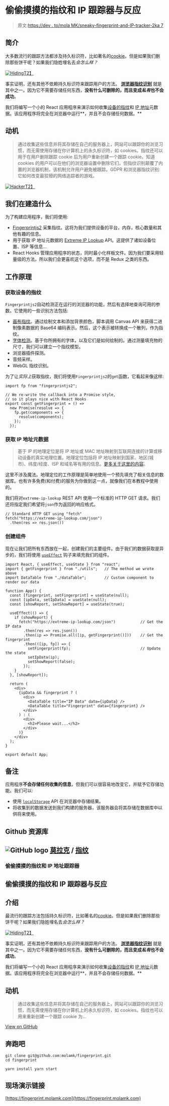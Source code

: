 # 偷偷摸摸的指纹和 IP 跟踪器与反应

> 原文:[https://dev . to/mola MK/sneaky-fingerprint-and-IP-tracker-2ka 7](https://dev.to/molamk/sneaky-fingerprint-and-ip-tracker-2ka7)

## [](#introduction)简介

大多数流行的跟踪方法都涉及持久标识符，比如著名的[cookie](https://en.wikipedia.org/wiki/HTTP_cookie)。但是如果我们删除那些饼干呢？如果我们隐姓埋名去*会怎么样？*

[![Hiding](../Images/e87f6619c06f2834d9660e4bc78c625d.png)T2】](https://i.giphy.com/media/3ohs7KViF6rA4aan5u/giphy.gif)

事实证明，还有其他不依赖持久标识符来跟踪用户的方法。 [**浏览器指纹识别**](https://en.wikipedia.org/wiki/Device_fingerprint) 就是其中之一。因为它不需要存储任何东西，**没有什么可删除的，而且变成*私有*也不会成功**。

我们将编写一个小的 React 应用程序来演示如何收集[设备的指纹](https://en.wikipedia.org/wiki/Device_fingerprint)和 [IP 地址](https://en.wikipedia.org/wiki/IP_address)元数据。该应用程序将完全在浏览器中运行**，并且不会存储任何数据。**

## [](#motivation)动机

> 通过收集这些信息并将其存储在自己的服务器上，网站可以跟踪你的浏览习惯，而无需使用存储在你计算机上的永久标识符，如 cookies。指纹还可以用于在用户删除跟踪 cookie 后为用户重新创建一个跟踪 cookie。知道 cookies 的用户可以在他们的浏览器设置中删除它们，但指纹识别颠覆了内置的浏览器机制，该机制允许用户避免被跟踪。GDPR 和浏览器指纹识别:它如何改变最狡猾的网络追踪者的游戏。

[![Hacker](../Images/75fdc15b7948de7a89b533dc0df3fc0f.png)T2】](https://i.giphy.com/media/YQitE4YNQNahy/giphy.gif)

## [](#what-were-building)我们在建造什么

为了构建应用程序，我们将使用:

*   [Fingerprintjs2](https://github.com/Valve/fingerprintjs2) 采集指纹。这将为我们提供设备的平台，内存，核心数量和其他有趣的信息。
*   用于获取 IP 地址元数据的 [Extreme IP Lookup](https://extreme-ip-lookup.com/) API。这提供了诸如设备位置、ISP 等信息...
*   React Hooks 管理应用程序的状态，同时最小化样板文件。因为我们要采用轻量级的方法，所以我们会更喜欢这个选项，而不是 Redux 之类的东西。

## [](#how-it-works)工作原理

### [](#getting-the-devices-fingerprint)获取设备的指纹

`Fingerprintjs2`自动检测正在运行的浏览器的功能，然后有选择地查询可用的参数。它使用的一些识别方法包括:

*   [画布指纹](https://en.wikipedia.org/wiki/Canvas_fingerprinting)。通过绘制文本和添加背景颜色，脚本调用 Canvas API 来获得二进制像素数据的 Base64 编码表示。然后，这个表示被转换成一个散列，作为指纹。
*   [字体检测](https://browserleaks.com/fonts)。基于你所拥有的字体，以及它们是如何绘制的。通过测量填充物的尺寸，我们可以建立一个指纹模型。
*   浏览器插件探测。
*   音频采样。
*   WebGL 指纹识别。

为了让*实际上*获取指纹，我们将使用`Fingerprintjs2`的`get`函数，它看起来像这样:

```
import fp from "fingerprintjs2";

// We re-write the callback into a Promise style,
// so it plays nice with React Hooks
export const getFingerprint = () =>
  new Promise(resolve => {
    fp.get(components => {
      resolve(components);
    });
  }); 
```

### [](#getting-the-ip-address-metadata)获取 IP 地址元数据

> 基于 IP 的地理定位是将 IP 地址或 MAC 地址映射到互联网连接的计算或移动设备的真实地理位置。地理定位包括将 IP 地址映射到国家、地区(城市)、纬度/经度、ISP 和域名等有用的信息。[更多关于这里的内容](https://www.iplocation.net/)。

这里不涉及魔法。地理定位的工作原理是简单地使用一个预先填充了相关信息的数据库。也有许多免费(和付费)的服务为你做到这一点，就像我们在本教程中使用的。

我们将对`extreme-ip-lookup` REST API 使用一个标准的 HTTP GET 请求。我们还将指定我们希望将`json`作为返回的响应格式。

```
// Standard HTTP GET using "fetch"
fetch("https://extreme-ip-lookup.com/json")
  .then(res => res.json()) 
```

### [](#creating-the-component)创建组件

现在让我们把所有东西放在一起，创建我们的主要组件。由于我们的数据获取是异步的，我们将使用 [`useEffect`](https://reactjs.org/docs/hooks-effect.html) 钩子来填充我们的组件。

```
import React, { useEffect, useState } from "react";
import { getFingerprint } from "./utils";   // The method we wrote above
import DataTable from "./dataTable";        // Custom component to render our data

function App() {
  const [fingerprint, setFingerprint] = useState(null);
  const [ipData, setIpData] = useState(null);
  const [showReport, setShowReport] = useState(true);

  useEffect(() => {
    if (showReport) {
      fetch("https://extreme-ip-lookup.com/json")           // Get the IP data
        .then(res => res.json())
        .then(ip => Promise.all([ip, getFingerprint()]))    // Get the fingerprint
        .then(([ip, fp]) => {
          setFingerprint(fp);                               // Update the state
          setIpData(ip);
          setShowReport(false);
        });
    }
  }, [showReport]);

  return (
    <div>
      {ipData && fingerprint ? (
        <div>
          <DataTable title="IP Data" data={ipData} />
          <DataTable title="Fingerprint" data={fingerprint} />
        </div>
      ) : (
        <div>
          <h2>Please wait...</h2>
        </div>
      )}
    </div>
  );
}

export default App; 
```

## [](#notes)备注

应用程序**不会存储任何收集的信息**，但我们可以很容易地改变它，并赋予它存储功能。我们可以:

*   使用 [`localStorage`](https://developer.mozilla.org/en-US/docs/Web/API/Window/localStorage) API 在浏览器中存储结果。
*   将收集到的数据发送到我们构建的服务器，该服务器会将其存储在数据库中以供将来使用。

## [](#github-repository)Github 资源库

## ![GitHub logo](../Images/a73f630113876d78cff79f59c2125b24.png) [莫拉克](https://github.com/molamk) / [指纹](https://github.com/molamk/fingerprint)

### 偷偷摸摸的指纹和 IP 地址跟踪器

<article class="markdown-body entry-content container-lg" itemprop="text">

# 偷偷摸摸的指纹和 IP 跟踪器与反应

## 介绍

最流行的跟踪方法包括持久标识符，比如著名的[cookie](https://en.wikipedia.org/wiki/HTTP_cookie)。但是如果我们删除那些饼干呢？如果我们隐姓埋名去*会怎么样？*

[![Hiding](../Images/4e9ad3a14fe8320813f121121544ee23.png)T2】](https://camo.githubusercontent.com/c962e05d75da414d70f1e7f735e78c0729919055/68747470733a2f2f6d656469612e67697068792e636f6d2f6d656469612f336f6873374b5669463672413461616e35752f67697068792e676966)

事实证明，还有其他不依赖持久标识符来跟踪用户的方法。 [**浏览器指纹识别**](https://en.wikipedia.org/wiki/Device_fingerprint) 就是其中之一。因为它不需要存储任何东西，**没有什么可删除的，而且变成*私有*也不会成功**。

我们将编写一个小的 React 应用程序来演示如何收集[设备的指纹](https://en.wikipedia.org/wiki/Device_fingerprint)和 [IP 地址](https://en.wikipedia.org/wiki/IP_address)元数据。该应用程序将完全在浏览器中运行**，并且不会存储任何数据。**

## 动机

> 通过收集这些信息并将其存储在自己的服务器上，网站可以跟踪你的浏览习惯，而无需使用存储在你计算机上的永久标识符，如 cookies。指纹也可以用来重新创建一个跟踪 cookie 为…

</article>

[View on GitHub](https://github.com/molamk/fingerprint)

## [](#running-it)奔跑吧

```
git clone git@github.com:molamk/fingerprint.git
cd fingerprint

yarn install yarn start 
```

## [](#live-demo-link)现场演示链接

[https://fingerprint.molamk.com](https://fingerprint.molamk.com)